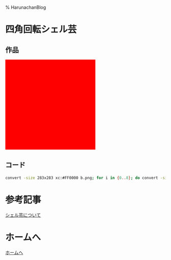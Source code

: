 % HarunachanBlog

# 四角回転シェル芸

## 作品

![](./p1217_2.gif)

## コード

```sh
convert -size 283x283 xc:#FF0000 b.png; for i in {0..8}; do convert -size 200x200 xc:#FF0000 -rotate -$((i*10)) i$i.png; convert b.png i$i.png -gravity northeast -composite o$i.png; done; convert -layers optimize -loop 0 -delay 10 /o*.png /images/a.gif
```

# 参考記事

[シェル芸について](https://b.ueda.tech/?page=01434)

# ホームへ

[ホームへ](https://harunachan.com/)
